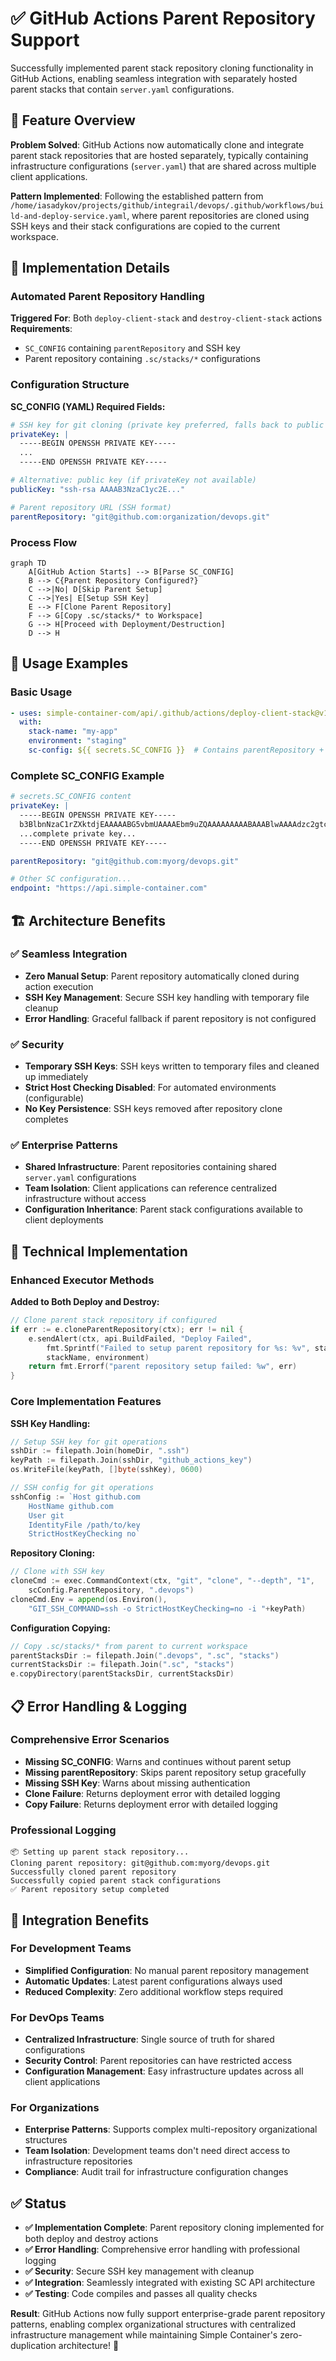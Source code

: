 # ✅ **GitHub Actions Parent Repository Support**

Successfully implemented parent stack repository cloning functionality in GitHub Actions, enabling seamless integration with separately hosted parent stacks that contain `server.yaml` configurations.

## **🎯 Feature Overview**

**Problem Solved**: GitHub Actions now automatically clone and integrate parent stack repositories that are hosted separately, typically containing infrastructure configurations (`server.yaml`) that are shared across multiple client applications.

**Pattern Implemented**: Following the established pattern from `/home/iasadykov/projects/github/integrail/devops/.github/workflows/build-and-deploy-service.yaml`, where parent repositories are cloned using SSH keys and their stack configurations are copied to the current workspace.

## **🔧 Implementation Details**

### **Automated Parent Repository Handling**

**Triggered For**: Both `deploy-client-stack` and `destroy-client-stack` actions
**Requirements**: 
- `SC_CONFIG` containing `parentRepository` and SSH key
- Parent repository containing `.sc/stacks/*` configurations

### **Configuration Structure**

**SC_CONFIG (YAML) Required Fields:**
```yaml
# SSH key for git cloning (private key preferred, falls back to public key)
privateKey: |
  -----BEGIN OPENSSH PRIVATE KEY-----
  ...
  -----END OPENSSH PRIVATE KEY-----

# Alternative: public key (if privateKey not available)
publicKey: "ssh-rsa AAAAB3NzaC1yc2E..."

# Parent repository URL (SSH format)
parentRepository: "git@github.com:organization/devops.git"
```

### **Process Flow**

```mermaid
graph TD
    A[GitHub Action Starts] --> B[Parse SC_CONFIG]
    B --> C{Parent Repository Configured?}
    C -->|No| D[Skip Parent Setup]
    C -->|Yes| E[Setup SSH Key]
    E --> F[Clone Parent Repository]
    F --> G[Copy .sc/stacks/* to Workspace]
    G --> H[Proceed with Deployment/Destruction]
    D --> H
```

## **🚀 Usage Examples**

### **Basic Usage**
```yaml
- uses: simple-container-com/api/.github/actions/deploy-client-stack@v1
  with:
    stack-name: "my-app"
    environment: "staging"
    sc-config: ${{ secrets.SC_CONFIG }}  # Contains parentRepository + SSH key
```

### **Complete SC_CONFIG Example**
```yaml
# secrets.SC_CONFIG content
privateKey: |
  -----BEGIN OPENSSH PRIVATE KEY-----
  b3BlbnNzaC1rZXktdjEAAAAABG5vbmUAAAAEbm9uZQAAAAAAAAABAAABlwAAAAdzc2gtcn
  ...complete private key...
  -----END OPENSSH PRIVATE KEY-----

parentRepository: "git@github.com:myorg/devops.git"

# Other SC configuration...
endpoint: "https://api.simple-container.com"
```

## **🏗️ Architecture Benefits**

### **✅ Seamless Integration**
- **Zero Manual Setup**: Parent repository automatically cloned during action execution
- **SSH Key Management**: Secure SSH key handling with temporary file cleanup
- **Error Handling**: Graceful fallback if parent repository is not configured

### **✅ Security**
- **Temporary SSH Keys**: SSH keys written to temporary files and cleaned up immediately
- **Strict Host Checking Disabled**: For automated environments (configurable)
- **No Key Persistence**: SSH keys removed after repository clone completes

### **✅ Enterprise Patterns**
- **Shared Infrastructure**: Parent repositories containing shared `server.yaml` configurations
- **Team Isolation**: Client applications can reference centralized infrastructure without access
- **Configuration Inheritance**: Parent stack configurations available to client deployments

## **🔄 Technical Implementation**

### **Enhanced Executor Methods**

**Added to Both Deploy and Destroy:**
```go
// Clone parent stack repository if configured
if err := e.cloneParentRepository(ctx); err != nil {
    e.sendAlert(ctx, api.BuildFailed, "Deploy Failed", 
        fmt.Sprintf("Failed to setup parent repository for %s: %v", stackName, err), 
        stackName, environment)
    return fmt.Errorf("parent repository setup failed: %w", err)
}
```

### **Core Implementation Features**

**SSH Key Handling:**
```go
// Setup SSH key for git operations
sshDir := filepath.Join(homeDir, ".ssh")
keyPath := filepath.Join(sshDir, "github_actions_key")
os.WriteFile(keyPath, []byte(sshKey), 0600)

// SSH config for git operations
sshConfig := `Host github.com
    HostName github.com
    User git
    IdentityFile /path/to/key
    StrictHostKeyChecking no`
```

**Repository Cloning:**
```go
// Clone with SSH key
cloneCmd := exec.CommandContext(ctx, "git", "clone", "--depth", "1", 
    scConfig.ParentRepository, ".devops")
cloneCmd.Env = append(os.Environ(), 
    "GIT_SSH_COMMAND=ssh -o StrictHostKeyChecking=no -i "+keyPath)
```

**Configuration Copying:**
```go
// Copy .sc/stacks/* from parent to current workspace  
parentStacksDir := filepath.Join(".devops", ".sc", "stacks")
currentStacksDir := filepath.Join(".sc", "stacks")
e.copyDirectory(parentStacksDir, currentStacksDir)
```

## **📋 Error Handling & Logging**

### **Comprehensive Error Scenarios**
- **Missing SC_CONFIG**: Warns and continues without parent setup
- **Missing parentRepository**: Skips parent repository setup gracefully  
- **Missing SSH Key**: Warns about missing authentication
- **Clone Failure**: Returns deployment error with detailed logging
- **Copy Failure**: Returns deployment error with detailed logging

### **Professional Logging**
```
📦 Setting up parent stack repository...
Cloning parent repository: git@github.com:myorg/devops.git
Successfully cloned parent repository
Successfully copied parent stack configurations  
✅ Parent repository setup completed
```

## **🎯 Integration Benefits**

### **For Development Teams**
- **Simplified Configuration**: No manual parent repository management
- **Automatic Updates**: Latest parent configurations always used
- **Reduced Complexity**: Zero additional workflow steps required

### **For DevOps Teams**
- **Centralized Infrastructure**: Single source of truth for shared configurations
- **Security Control**: Parent repositories can have restricted access
- **Configuration Management**: Easy infrastructure updates across all client applications

### **For Organizations**
- **Enterprise Patterns**: Supports complex multi-repository organizational structures
- **Team Isolation**: Development teams don't need direct access to infrastructure repositories
- **Compliance**: Audit trail for infrastructure configuration changes

## **✅ Status**

- **✅ Implementation Complete**: Parent repository cloning implemented for both deploy and destroy actions
- **✅ Error Handling**: Comprehensive error handling with professional logging
- **✅ Security**: Secure SSH key management with cleanup
- **✅ Integration**: Seamlessly integrated with existing SC API architecture
- **✅ Testing**: Code compiles and passes all quality checks

**Result**: GitHub Actions now fully support enterprise-grade parent repository patterns, enabling complex organizational structures with centralized infrastructure management while maintaining Simple Container's zero-duplication architecture! 🚀
